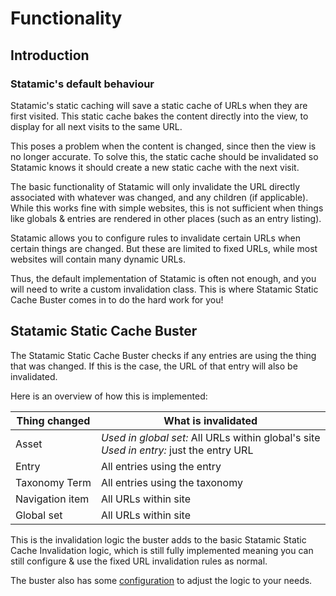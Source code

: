 # Functionality

## Introduction

### Statamic's default behaviour

Statamic's static caching will save a static cache of URLs when they are first visited.
This static cache bakes the content directly into the view,
to display for all next visits to the same URL.

This poses a problem when the content is changed, since then the view is no longer accurate.
To solve this, the static cache should be invalidated so Statamic
knows it should create a new static cache with the next visit.

The basic functionality of Statamic will only invalidate the URL directly
associated with whatever was changed, and any children (if applicable).
While this works fine with simple websites,
this is not sufficient when things like globals & entries are
rendered in other places (such as an entry listing).

Statamic allows you to configure rules to invalidate certain URLs when certain things are changed.
But these are limited to fixed URLs, while most websites will contain many dynamic URLs.

Thus, the default implementation of Statamic is often not enough,
and you will need to write a custom invalidation class.
This is where Statamic Static Cache Buster comes in to do the hard work for you!

## Statamic Static Cache Buster

The Statamic Static Cache Buster checks if any entries are using the thing that was changed.
If this is the case, the URL of that entry will also be invalidated.

Here is an overview of how this is implemented:

| Thing changed   | What is invalidated                                                                           |
|-----------------|-----------------------------------------------------------------------------------------------|
| Asset           | _Used in global set:_ All URLs within global's site <br/> _Used in entry:_ just the entry URL |
| Entry           | All entries using the entry                                                                   |
| Taxonomy Term   | All entries using the taxonomy                                                                |
| Navigation item | All URLs within site                                                                          |
| Global set      | All URLs within site                                                                          |

This is the invalidation logic the buster adds
to the basic Statamic Static Cache Invalidation logic,
which is still fully implemented meaning you can still
configure & use the fixed URL invalidation rules as normal.

The buster also has some [configuration] to adjust the logic to your needs.

[configuration]: configuration.md
